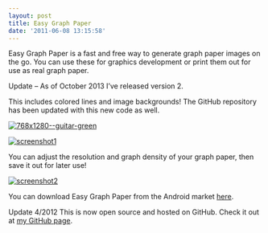 ```yaml
---
layout: post
title: Easy Graph Paper
date: '2011-06-08 13:15:58'
---
```



Easy Graph Paper is a fast and free way to generate graph paper images on the go. You can use these for graphics development or print them out for use as real graph paper.

Update – As of October 2013 I’ve released version 2.

This includes colored lines and image backgrounds! The GitHub repository has been updated with this new code as well.

[![768x1280--guitar-green](http://www.hunterdavis.com/content/images/2013/10/768x1280-guitar-green-180x300.png)](http://www.hunterdavis.com/content/images/2013/10/768x1280-guitar-green.png)

[![](http://66.147.244.180/~hunterda/content/images/2011/06/screenshot118-180x300.png "screenshot1")](http://66.147.244.180/~hunterda/content/images/2011/06/screenshot118.png)

You can adjust the resolution and graph density of your graph paper, then save it out for later use!

[![](http://66.147.244.180/~hunterda/content/images/2011/06/screenshot216-180x300.png "screenshot2")](http://66.147.244.180/~hunterda/content/images/2011/06/screenshot216.png)

You can download Easy Graph Paper from the Android market [here](https://market.android.com/details?id=com.hunterdavis.easygraphpaper).

Update 4/2012 This is now open source and hosted on GitHub. Check it out at [my GitHub page](https://github.com/huntergdavis).


